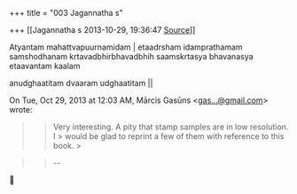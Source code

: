 +++
title = "003 Jagannatha s"

+++
[[Jagannatha s	2013-10-29, 19:36:47 [Source](https://groups.google.com/g/samskrita/c/3TbNwFZCsIc)]]



Atyantam mahattvapuurnamidam \| etaadrsham idamprathamam samshodhanam krtavadbhirbhavadbhih saamskrtasya bhavanasya etaavantam kaalam

anudghaatitam dvaaram udghaatitam \|\|

  


On Tue, Oct 29, 2013 at 12:03 AM, Mārcis Gasūns \<[gas...@gmail.com]()\> wrote:  

> 
> > Very interesting. A pity that stamp samples are in low resolution. I > would be glad to reprint a few of them with reference to this book. >
> 

> 
> > 
> > --  
> > 
> > 



